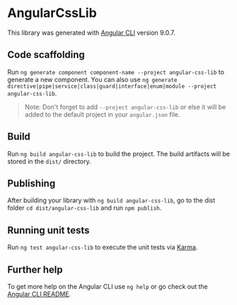 # AngularCssLib

This library was generated with [Angular CLI](https://github.com/angular/angular-cli) version 9.0.7.

## Code scaffolding

Run `ng generate component component-name --project angular-css-lib` to generate a new component. You can also use `ng generate directive|pipe|service|class|guard|interface|enum|module --project angular-css-lib`.
> Note: Don't forget to add `--project angular-css-lib` or else it will be added to the default project in your `angular.json` file. 

## Build

Run `ng build angular-css-lib` to build the project. The build artifacts will be stored in the `dist/` directory.

## Publishing

After building your library with `ng build angular-css-lib`, go to the dist folder `cd dist/angular-css-lib` and run `npm publish`.

## Running unit tests

Run `ng test angular-css-lib` to execute the unit tests via [Karma](https://karma-runner.github.io).

## Further help

To get more help on the Angular CLI use `ng help` or go check out the [Angular CLI README](https://github.com/angular/angular-cli/blob/master/README.md).
